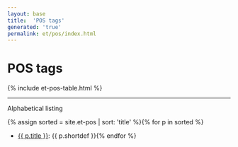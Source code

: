 ```yaml
---
layout: base
title:  'POS tags'
generated: 'true'
permalink: et/pos/index.html
---
```


# POS tags

{% include et-pos-table.html %}

----------

Alphabetical listing

{% assign sorted = site.et-pos | sort: 'title' %}{% for p in sorted %}
* [{{ p.title }}](): {{ p.shortdef }}{% endfor %}
